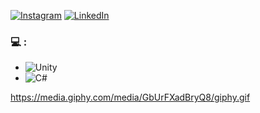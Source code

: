 [![Instagram](https://img.shields.io/badge/Instagram-%23E4405F.svg?style=plastic&logo=Instagram&logoColor=white)](https://instagram.com/orkuneka)
[![LinkedIn](https://img.shields.io/badge/LinkedIn-%230077B5.svg?style=plastic&logo=linkedin&logoColor=white)](https://www.linkedin.com/in/orkun-eser-kadan-22780517a)

### 💻 :

- ![Unity](https://img.shields.io/badge/unity-%23000000.svg?style=plastic&logo=unity&logoColor=white)
- ![C#](https://img.shields.io/badge/c%23-%23239120.svg?style=plastic&logo=c-sharp&logoColor=white)

https://media.giphy.com/media/GbUrFXadBryQ8/giphy.gif

